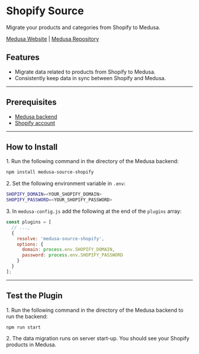 # Shopify Source

Migrate your products and categories from Shopify to Medusa.

[Medusa Website](https://medusajs.com) | [Medusa Repository](https://github.com/medusajs/medusa)

## Features

- Migrate data related to products from Shopify to Medusa.
- Consistently keep data in sync between Shopify and Medusa.

---

## Prerequisites

- [Medusa backend](https://docs.medusajs.com/development/backend/install)
- [Shopify account](https://shopify.dev/)

---

## How to Install

1\. Run the following command in the directory of the Medusa backend:

  ```bash
  npm install medusa-source-shopify
  ```

2\. Set the following environment variable in `.env`:

  ```bash
  SHOPIFY_DOMAIN=<YOUR_SHOPIFY_DOMAIN>
  SHOPIFY_PASSWORD=<YOUR_SHOPIFY_PASSWORD>
  ```

3\. In `medusa-config.js` add the following at the end of the `plugins` array:

  ```js
  const plugins = [
    // ...,
    {
      resolve: 'medusa-source-shopify',
      options: {
        domain: process.env.SHOPIFY_DOMAIN,
        password: process.env.SHOPIFY_PASSWORD
      }
    }
  ];
  ```

---

## Test the Plugin

1\. Run the following command in the directory of the Medusa backend to run the backend:

  ```bash
  npm run start
  ```

2\. The data migration runs on server start-up. You should see your Shopify products in Medusa.